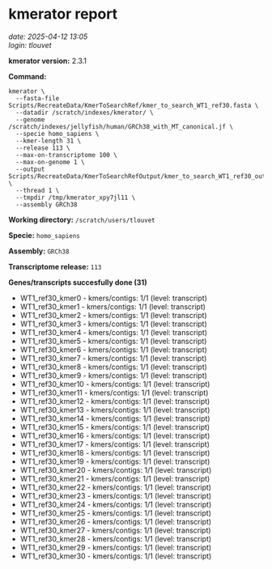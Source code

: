 # kmerator report
*date: 2025-04-12 13:05*  
*login: tlouvet*

**kmerator version:** 2.3.1

**Command:**

```
kmerator \
  --fasta-file Scripts/RecreateData/KmerToSearchRef/kmer_to_search_WT1_ref30.fasta \
  --datadir /scratch/indexes/kmerator/ \
  --genome /scratch/indexes/jellyfish/human/GRCh38_with_MT_canonical.jf \
  --specie homo_sapiens \
  --kmer-length 31 \
  --release 113 \
  --max-on-transcriptome 100 \
  --max-on-genome 1 \
  --output Scripts/RecreateData/KmerToSearchRefOutput/kmer_to_search_WT1_ref30_output \
  --thread 1 \
  --tmpdir /tmp/kmerator_xpy7jl11 \
  --assembly GRCh38
```

**Working directory:** `/scratch/users/tlouvet`

**Specie:** `homo_sapiens`

**Assembly:** `GRCh38`

**Transcriptome release:** `113`

**Genes/transcripts succesfully done (31)**

- WT1_ref30_kmer0 - kmers/contigs: 1/1 (level: transcript)
- WT1_ref30_kmer1 - kmers/contigs: 1/1 (level: transcript)
- WT1_ref30_kmer2 - kmers/contigs: 1/1 (level: transcript)
- WT1_ref30_kmer3 - kmers/contigs: 1/1 (level: transcript)
- WT1_ref30_kmer4 - kmers/contigs: 1/1 (level: transcript)
- WT1_ref30_kmer5 - kmers/contigs: 1/1 (level: transcript)
- WT1_ref30_kmer6 - kmers/contigs: 1/1 (level: transcript)
- WT1_ref30_kmer7 - kmers/contigs: 1/1 (level: transcript)
- WT1_ref30_kmer8 - kmers/contigs: 1/1 (level: transcript)
- WT1_ref30_kmer9 - kmers/contigs: 1/1 (level: transcript)
- WT1_ref30_kmer10 - kmers/contigs: 1/1 (level: transcript)
- WT1_ref30_kmer11 - kmers/contigs: 1/1 (level: transcript)
- WT1_ref30_kmer12 - kmers/contigs: 1/1 (level: transcript)
- WT1_ref30_kmer13 - kmers/contigs: 1/1 (level: transcript)
- WT1_ref30_kmer14 - kmers/contigs: 1/1 (level: transcript)
- WT1_ref30_kmer15 - kmers/contigs: 1/1 (level: transcript)
- WT1_ref30_kmer16 - kmers/contigs: 1/1 (level: transcript)
- WT1_ref30_kmer17 - kmers/contigs: 1/1 (level: transcript)
- WT1_ref30_kmer18 - kmers/contigs: 1/1 (level: transcript)
- WT1_ref30_kmer19 - kmers/contigs: 1/1 (level: transcript)
- WT1_ref30_kmer20 - kmers/contigs: 1/1 (level: transcript)
- WT1_ref30_kmer21 - kmers/contigs: 1/1 (level: transcript)
- WT1_ref30_kmer22 - kmers/contigs: 1/1 (level: transcript)
- WT1_ref30_kmer23 - kmers/contigs: 1/1 (level: transcript)
- WT1_ref30_kmer24 - kmers/contigs: 1/1 (level: transcript)
- WT1_ref30_kmer25 - kmers/contigs: 1/1 (level: transcript)
- WT1_ref30_kmer26 - kmers/contigs: 1/1 (level: transcript)
- WT1_ref30_kmer27 - kmers/contigs: 1/1 (level: transcript)
- WT1_ref30_kmer28 - kmers/contigs: 1/1 (level: transcript)
- WT1_ref30_kmer29 - kmers/contigs: 1/1 (level: transcript)
- WT1_ref30_kmer30 - kmers/contigs: 1/1 (level: transcript)
